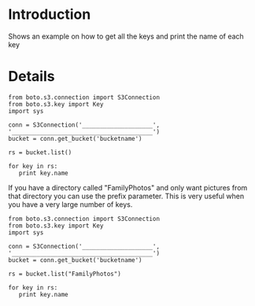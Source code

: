 # Introduction #

Shows an example on how to get all the keys and print the name of each key


# Details #
```
from boto.s3.connection import S3Connection
from boto.s3.key import Key
import sys

conn = S3Connection('____________________', '________________________________________')
bucket = conn.get_bucket('bucketname')

rs = bucket.list()

for key in rs:
   print key.name
```

If you have a directory called "FamilyPhotos" and only want pictures from that directory you can use the prefix parameter.  This is very useful when you have a very large number of keys.

```
from boto.s3.connection import S3Connection
from boto.s3.key import Key
import sys

conn = S3Connection('____________________', '________________________________________')
bucket = conn.get_bucket('bucketname')

rs = bucket.list("FamilyPhotos")

for key in rs:
   print key.name
```